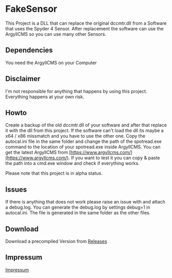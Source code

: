 # FakeSensor

This Project is a DLL that can replace the
original dccmtr.dll from a Software that uses
the Spyder 4 Sensor. After replacement the
software can use the ArgyllCMS so you can use
many other Sensors.

## Dependencies

You need the ArgyllCMS on your Computer

## Disclaimer

I'm not responsible for anything that happens by using this project.
Everything happens at your own risk.

## Howto

Create a backup of the old dccmtr.dll of your software and after that replace it with the dll from this project.
If the software can't load the dll its maybe a x64 / x86 missmatch and you have to use the other one.
Copy the autocal.ini file in the same folder and change the path of the spotread.exe command to the location of your spotread.exe inside ArgyllCMS.
You can get the latest ArgyllCMS from [https://www.argyllcms.com/](https://www.argyllcms.com/).
If you want to test it you can copy & paste the path into a cmd.exe window and check if everything works.

Please note that this project is in alpha status.

## Issues

If there is anything that does not work please raise an issue with and attach a debug.log. You can generate the debug.log by settings debug=1 in autocal.ini. The file is generated in the same folder as the other files.

## Download

Download a precompiled Version from [Releases](https://github.com/scyomantion/FakeSensor/releases)

## Impressum

[Impressum](https://banjobyte.com/impressum.html)
